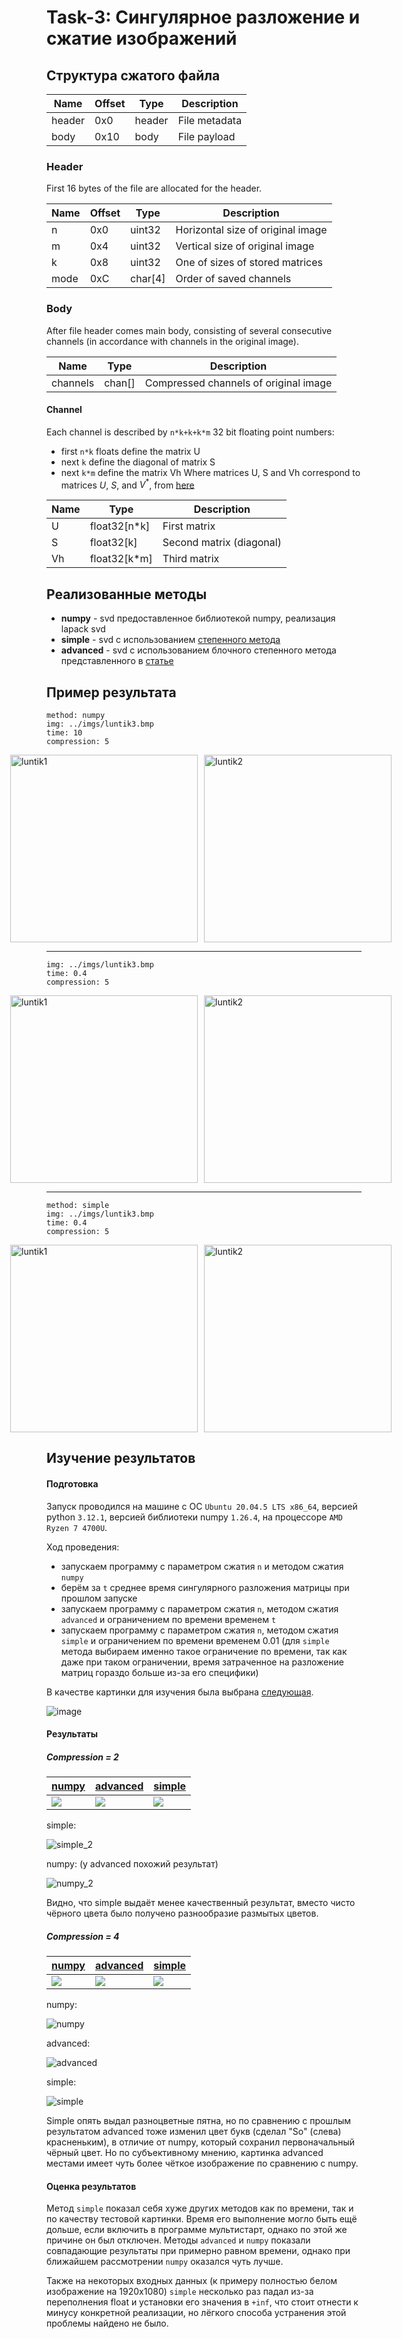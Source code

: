 # Task-3: Сингулярное разложение и сжатие изображений

## Структура сжатого файла

| Name   | Offset | Type   | Description   |
| ------ | ------ | ------ | ------------- |
| header | 0x0    | header | File metadata |
| body   | 0x10   | body   | File payload  |

### Header
First 16 bytes of the file are allocated for the header.

| Name | Offset | Type    | Description                       |
| ---- | ------ | ------- | --------------------------------- |
| n    | 0x0    | uint32  | Horizontal size of original image |
| m    | 0x4    | uint32  | Vertical size of original image   |
| k    | 0x8    | uint32  | One of sizes of stored matrices   |
| mode | 0xC    | char[4] | Order of saved channels           |

### Body
After file header comes main body, consisting of several consecutive channels (in accordance with channels in the original image).

| Name     | Type   | Description                           |
| -------- | ------ | ------------------------------------- |
| channels | chan[] | Compressed channels of original image |

#### Channel
Each channel is described by `n*k+k+k*m` 32 bit floating point numbers:
- first `n*k` floats define the matrix U
- next `k` define the diagonal of matrix S
- next `k*m` define the matrix Vh
Where matrices U, S and Vh correspond to matrices $`U`$, $`S`$, and $`V^*`$, from [here](https://en.wikipedia.org/wiki/Singular_value_decomposition#Compact_SVD)

| Name | Type         | Description              |
| ---- | ------------ | ------------------------ |
| U    | float32[n*k] | First matrix             |
| S    | float32[k]   | Second matrix (diagonal) |
| Vh   | float32[k*m] | Third matrix             |

## Реализованные методы
- **numpy** - svd предоставленное библиотекой numpy, реализация lapack svd
- **simple** - svd с использованием [степенного метода](http://www.cs.yale.edu/homes/el327/datamining2013aFiles/07_singular_value_decomposition.pdf)
- **advanced** - svd с использованием блочного степенного метода представленного в [статье](https://www.degruyter.com/document/doi/10.1515/jisys-2018-0034/html)
## Пример результата
```
method: numpy
img: ../imgs/luntik3.bmp
time: 10
compression: 5
```
<div style="display: flex; justify-content: center;">
    <img src="./imgs/luntik3.bmp" alt="luntik1"  width="300" height="300" style="margin-right: 10px;">
    <img src="./imgs/luntik3_5.numpy.bmp" alt="luntik2" width="300" height="300" style="margin-right: 10px;">
</div>

---

```
img: ../imgs/luntik3.bmp
time: 0.4
compression: 5
```
<div style="display: flex; justify-content: center;">
    <img src="./imgs/luntik3.bmp" alt="luntik1"  width="300" height="300" style="margin-right: 10px;">
    <img src="./imgs/luntik3_5.advanced.bmp" alt="luntik2" width="300" height="300" style="margin-right: 10px;">
</div>

---

```
method: simple
img: ../imgs/luntik3.bmp
time: 0.4
compression: 5
```
<div style="display: flex; justify-content: center;">
    <img src="./imgs/luntik3.bmp" alt="luntik1"  width="300" height="300" style="margin-right: 10px;">
    <img src="./imgs/luntik3_5.simple.bmp" alt="luntik2" width="300" height="300" style="margin-right: 10px;">
</div>

## Изучение результатов

#### Подготовка

Запуск проводился на машине с ОС `Ubuntu 20.04.5 LTS x86_64`, версией python `3.12.1`, версией библиотеки numpy `1.26.4`, на процессоре `AMD Ryzen 7 4700U`.

Ход проведения:
- запускаем программу с параметром сжатия `n` и методом сжатия `numpy`
- берём за `t` среднее время сингулярного разложения матрицы при прошлом запуске
- запускаем программу с параметром сжатия `n`, методом сжатия `advanced` и ограничением по времени временем `t`
- запускаем программу с параметром сжатия `n`, методом сжатия `simple` и ограничением по времени временем 0.01 (для `simple` метода выбираем именно такое ограничение по времени, так как даже при таком ограничении, время затраченное на разложение матриц гораздо больше из-за его специфики)

В качестве картинки для изучения была выбрана [следующая](./imgs/mother.bmp).

![image](./imgs/mother.bmp)

#### Результаты

##### Compression = 2

| [numpy](./imgs/mother_2.numpy.bmp) | [advanced](./imgs/mother_2.advanced.bmp) | [simple](./imgs/mother_2.simple.bmp) |
|-|-|-|
| ![](./imgs/mother_2.numpy.bmp) | ![](./imgs/mother_2.advanced.bmp) | ![](./imgs/mother_2.simple.bmp) |


simple:

![simple_2](https://github.com/osogi/control-hazard-analyzer/assets/66139162/b8a01427-6422-4664-b1e6-ad9a23853966)

numpy: (у advanced похожий результат)

![numpy_2](https://github.com/osogi/control-hazard-analyzer/assets/66139162/5ee03aa2-32a5-47cc-9894-28f98776a7eb)

Видно, что simple выдаёт менее качественный результат, вместо чисто чёрного цвета было получено разнообразие размытых цветов.

##### Compression = 4

| [numpy](./imgs/mother_4.numpy.bmp) | [advanced](./imgs/mother_4.advanced.bmp) | [simple](./imgs/mother_4.simple.bmp) |
|-|-|-|
| ![](./imgs/mother_4.numpy.bmp) | ![](./imgs/mother_4.advanced.bmp) | ![](./imgs/mother_4.simple.bmp) |

numpy:

![numpy](https://github.com/osogi/control-hazard-analyzer/assets/66139162/8d445b52-590d-42fd-b0a8-02a961536b1c)

advanced:

![advanced](https://github.com/osogi/control-hazard-analyzer/assets/66139162/5871c5e4-bcf3-4ca4-b078-9a1af71e8976)

simple:

![simple](https://github.com/osogi/control-hazard-analyzer/assets/66139162/983a3314-8e34-4f1f-b13e-68a827f04004)


Simple опять выдал разноцветные пятна, но по сравнению с прошлым результатом advanced тоже изменил цвет букв (сделал "So" (слева) красненьким), в отличие от numpy, который сохранил первоначальный чёрный цвет. Но по субъективному мнению, картинка advanced местами имеет чуть более чёткое изображение по сравнению с numpy.


#### Оценка результатов
Метод  `simple` показал себя хуже других методов как по времени, так и по качеству тестовой картинки. Время его выполнение могло быть ещё дольше, если включить в программе мультистарт, однако по этой же причине он был отключен. 
Методы `advanced` и `numpy` показали совпадающие результаты при примерно равном времени, однако при ближайшем рассмотрении `numpy` оказался чуть лучше. 

Также на некоторых входных данных (к примеру полностью белом изображение на 1920x1080) `simple` несколько раз падал из-за переполнения float и установки его значения в `+inf`, что стоит отнести к минусу конкретной реализации, но лёгкого способа устранения этой проблемы найдено не было.